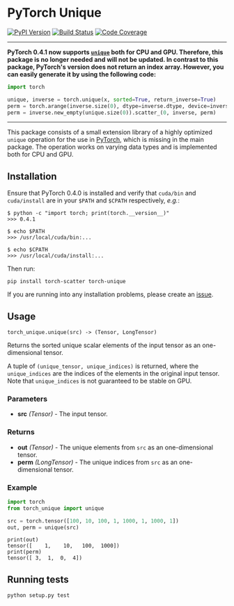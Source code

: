 [pypi-image]: https://badge.fury.io/py/torch-unique.svg
[pypi-url]: https://pypi.python.org/pypi/torch-unique
[build-image]: https://travis-ci.org/rusty1s/pytorch_unique.svg?branch=master
[build-url]: https://travis-ci.org/rusty1s/pytorch_unique
[coverage-image]: https://codecov.io/gh/rusty1s/pytorch_unique/branch/master/graph/badge.svg
[coverage-url]: https://codecov.io/github/rusty1s/pytorch_unique?branch=master

# PyTorch Unique

[![PyPI Version][pypi-image]][pypi-url]
[![Build Status][build-image]][build-url]
[![Code Coverage][coverage-image]][coverage-url]

--------------------------------------------------------------------------------

**PyTorch 0.4.1 now supports [`unique`](https://pytorch.org/docs/stable/torch.html#torch.unique) both for CPU and GPU.
Therefore, this package is no longer needed and will not be updated.
In contrast to this package, PyTorch's version does not return an index array.
However, you can easily generate it by using the following code:**

```python
import torch

unique, inverse = torch.unique(x, sorted=True, return_inverse=True)
perm = torch.arange(inverse.size(0), dtype=inverse.dtype, device=inverse.device)
perm = inverse.new_empty(unique.size(0)).scatter_(0, inverse, perm)
```

--------------------------------------------------------------------------------

This package consists of a small extension library of a highly optimized `unique` operation for the use in [PyTorch](http://pytorch.org/), which is missing in the main package.
The operation works on varying data types and is implemented both for CPU and GPU.

## Installation

Ensure that PyTorch 0.4.0 is installed and verify that `cuda/bin` and `cuda/install` are in your `$PATH` and `$CPATH` respectively, *e.g.*:

```
$ python -c "import torch; print(torch.__version__)"
>>> 0.4.1

$ echo $PATH
>>> /usr/local/cuda/bin:...

$ echo $CPATH
>>> /usr/local/cuda/install:...
```

Then run:

```
pip install torch-scatter torch-unique
```

If you are running into any installation problems, please create an [issue](https://github.com/rusty1s/pytorch_unique/issues).

## Usage

```
torch_unique.unique(src) -> (Tensor, LongTensor)
```

Returns the sorted unique scalar elements of the input tensor as an one-dimensional tensor.

A tuple of `(unique_tensor, unique_indices)` is returned, where the `unique_indices` are the indices of the elements in the original input tensor. Note that `unique_indices` is not guaranteed to be stable on GPU.

### Parameters

* **src** *(Tensor)* - The input tensor.

### Returns

* **out** *(Tensor)* - The unique elements from `src` as an one-dimensional tensor.
* **perm** *(LongTensor)* - The unique indices from `src` as an one-dimensional tensor.

### Example

```py
import torch
from torch_unique import unique

src = torch.tensor([100, 10, 100, 1, 1000, 1, 1000, 1])
out, perm = unique(src)
```

```
print(out)
tensor([    1,    10,   100,  1000])
print(perm)
tensor([ 3,  1,  0,  4])
```

## Running tests

```
python setup.py test
```

